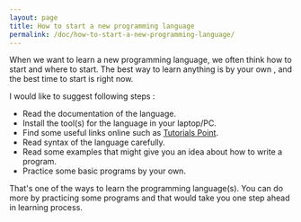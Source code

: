 ```yaml
---
layout: page
title: How to start a new programming language
permalink: /doc/how-to-start-a-new-programming-language/
---
```


When we want to learn a new programming language, we often think how to start and where to start. The best way to learn anything is by your own , and the best time to start is right now.

I would like to suggest following steps :

- Read the documentation of the language.
- Install the tool(s) for the language in your laptop/PC.
- Find some useful links online such as [Tutorials Point](https://www.tutorialspoint.com/).
- Read syntax of the language carefully.
- Read some examples that might give you an idea about how to write a program.
- Practice some basic programs by your own.

That's one of the ways to learn the programming language(s). You can do more by practicing some programs and that would take you one step ahead in learning process.

